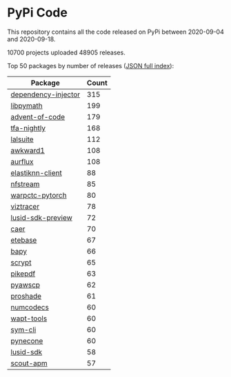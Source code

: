 # PyPi Code

This repository contains all the code released on PyPi between 2020-09-04 and 2020-09-18.

10700 projects uploaded 48905 releases. 

Top 50 packages by number of releases ([JSON full index](./index.json)):

| Package   | Count |
|-----------|-------|
| [dependency-injector](https://github.com/pypi-data/pypi-code-63/tree/import/dependency-injector) | 315 |
| [libpymath](https://github.com/pypi-data/pypi-code-63/tree/import/libpymath) | 199 |
| [advent-of-code](https://github.com/pypi-data/pypi-code-63/tree/import/advent-of-code) | 179 |
| [tfa-nightly](https://github.com/pypi-data/pypi-code-63/tree/import/tfa-nightly) | 168 |
| [lalsuite](https://github.com/pypi-data/pypi-code-63/tree/import/lalsuite) | 112 |
| [awkward1](https://github.com/pypi-data/pypi-code-63/tree/import/awkward1) | 108 |
| [aurflux](https://github.com/pypi-data/pypi-code-63/tree/import/aurflux) | 108 |
| [elastiknn-client](https://github.com/pypi-data/pypi-code-63/tree/import/elastiknn-client) | 88 |
| [nfstream](https://github.com/pypi-data/pypi-code-63/tree/import/nfstream) | 85 |
| [warpctc-pytorch](https://github.com/pypi-data/pypi-code-63/tree/import/warpctc-pytorch) | 80 |
| [viztracer](https://github.com/pypi-data/pypi-code-63/tree/import/viztracer) | 78 |
| [lusid-sdk-preview](https://github.com/pypi-data/pypi-code-63/tree/import/lusid-sdk-preview) | 72 |
| [caer](https://github.com/pypi-data/pypi-code-63/tree/import/caer) | 70 |
| [etebase](https://github.com/pypi-data/pypi-code-63/tree/import/etebase) | 67 |
| [bapy](https://github.com/pypi-data/pypi-code-63/tree/import/bapy) | 66 |
| [scrypt](https://github.com/pypi-data/pypi-code-63/tree/import/scrypt) | 65 |
| [pikepdf](https://github.com/pypi-data/pypi-code-63/tree/import/pikepdf) | 63 |
| [pyawscp](https://github.com/pypi-data/pypi-code-63/tree/import/pyawscp) | 62 |
| [proshade](https://github.com/pypi-data/pypi-code-63/tree/import/proshade) | 61 |
| [numcodecs](https://github.com/pypi-data/pypi-code-63/tree/import/numcodecs) | 60 |
| [wapt-tools](https://github.com/pypi-data/pypi-code-63/tree/import/wapt-tools) | 60 |
| [sym-cli](https://github.com/pypi-data/pypi-code-63/tree/import/sym-cli) | 60 |
| [pynecone](https://github.com/pypi-data/pypi-code-63/tree/import/pynecone) | 60 |
| [lusid-sdk](https://github.com/pypi-data/pypi-code-63/tree/import/lusid-sdk) | 58 |
| [scout-apm](https://github.com/pypi-data/pypi-code-63/tree/import/scout-apm) | 57 |
